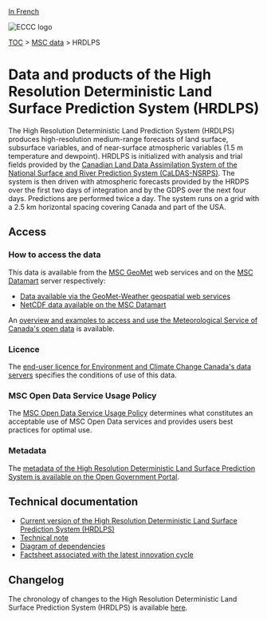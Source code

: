 [In French](readme_hrdlps_fr.md)

![ECCC logo](../../img_eccc-logo.png)

[TOC](../../readme_en.md) > [MSC data](../readme_en.md) > HRDLPS

# Data and products of the High Resolution Deterministic Land Surface Prediction System (HRDLPS)

The High Resolution Deterministic Land Prediction System (HRDLPS) produces high-resolution medium-range forecasts of land surface, subsurface variables, and of near-surface atmospheric variables (1.5 m temperature and dewpoint). HRDLPS is initialized with analysis and trial fields provided by the [Canadian Land Data Assimilation System of the National Surface and River Prediction System (CaLDAS-NSRPS)](../../msc-data/nwp_caldas-nsrps/readme_caldas-nsrps_en.md). The system is then driven with atmospheric forecasts provided by the HRDPS over the first two days of integration and by the GDPS over the next four days. Predictions are performed twice a day. The system runs on a grid with a 2.5 km horizontal spacing covering Canada and part of the USA.

## Access

### How to access the data 

This data is available from the [MSC GeoMet](https://eccc-msc.github.io/open-data/msc-geomet/readme_en/) web services and on the [MSC Datamart](../../msc-datamart/readme_en.md) server respectively:

* [Data available via the GeoMet-Weather geospatial web services](https://eccc-msc.github.io/open-data/msc-geomet/readme_en/)
* [NetCDF data available on the MSC Datamart](readme_hrdlps-datamart_en.md) 

An [overview and examples to access and use the Meteorological Service of Canada's open data](../../usage/readme_en.md) is available.

### Licence

The [end-user licence for Environment and Climate Change Canada's data servers](../../licence/readme_en.md) specifies the conditions of use of this data.

### MSC Open Data Service Usage Policy

The [MSC Open Data Service Usage Policy](../../usage-policy/readme_en.md) determines what constitutes an acceptable use of MSC Open Data services and provides users best practices for optimal use.

### Metadata

The [metadata of the High Resolution Deterministic Land Surface Prediction System is available on the Open Government Portal](https://open.canada.ca/data/en/organization/ec?_res_type_limit=0&_keywords_fra_limit=0&_res_format_limit=0&frequency=continual&portal_type=dataset&_keywords_limit=0&res_type=dataset&keywords=Temperature).

## Technical documentation

* [Current version of the High Resolution Deterministic Land Surface Prediction System (HRDLPS)](https://collaboration.cmc.ec.gc.ca/cmc/CMOI/product_guide/docs/tech_specifications/tech_specifications_HRDLPS_e.pdf)
* [Technical note](https://collaboration.cmc.ec.gc.ca/cmc/CMOI/product_guide/docs/tech_notes/technote_hrdlps_e.pdf)
* [Diagram of dependencies](https://collaboration.cmc.ec.gc.ca/cmc/cmos/public_doc/msc-data/nwep-dependency-diagrams/system_NSRPS-HRDLPS_en.svg)
* [Factsheet associated with the latest innovation cycle](https://collaboration.cmc.ec.gc.ca/cmc/cmoi/product_guide/docs/fact_sheets/factsheet_hrdlps_e.pdf)

## Changelog 

The chronology of changes to the High Resolution Deterministic Land Surface Prediction System (HRDLPS) is available [here](changelog_hrdlps_en.md).


